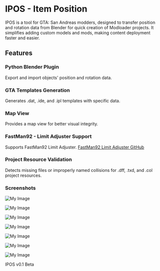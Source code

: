 # IPOS - Item Position

IPOS is a tool for GTA: San Andreas modders, designed to transfer position and rotation data from Blender for quick creation of Modloader projects. It simplifies adding custom models and mods, making content deployment faster and easier.

## Features

### Python Blender Plugin
Export and import objects' position and rotation data.

### GTA Templates Generation
Generates .dat, .ide, and .ipl templates with specific data.

### Map View
Provides a map view for better visual integrity.

### FastMan92 - Limit Adjuster Support
Supports FastMan92 Limit Adjuster.
[FastMan92 Limit Adjuster GitHub](https://github.com/fastman92/fastman92_limit_adjuster)

### Project Resource Validation
Detects missing files or improperly named collisions for .dff, .txd, and .col project resources.

### Screenshots

![My Image](https://github.com/D0M4K0M4/IPOS/blob/master/Screenshots/1.png?raw=true)

![My Image](https://github.com/D0M4K0M4/IPOS/blob/master/Screenshots/2.png?raw=true)

![My Image](https://github.com/D0M4K0M4/IPOS/blob/master/Screenshots/3.png?raw=true)

![My Image](https://github.com/D0M4K0M4/IPOS/blob/master/Screenshots/4.png?raw=true)

![My Image](https://github.com/D0M4K0M4/IPOS/blob/master/Screenshots/5.png?raw=true)

![My Image](https://github.com/D0M4K0M4/IPOS/blob/master/Screenshots/5.png?raw=true)

![My Image](https://github.com/D0M4K0M4/IPOS/blob/master/Screenshots/5.ipos_logo?raw=true)

IPOS v0.1 Beta
